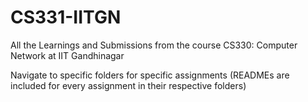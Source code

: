 # CS331-IITGN
All the Learnings and Submissions from the course CS330: Computer Network at IIT Gandhinagar

Navigate to specific folders for specific assignments (READMEs are included for every assignment in their respective folders)
